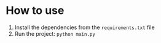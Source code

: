 # How to use

1. Install the dependencies from the `requirements.txt` file
2. Run the project: `python main.py`

